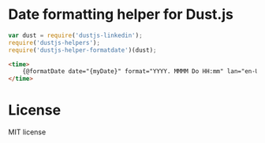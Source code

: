 # Date formatting helper for Dust.js

```javascript
var dust = require('dustjs-linkedin');
require('dustjs-helpers');
require('dustjs-helper-formatdate')(dust);
```

```html
<time>
    {@formatDate date="{myDate}" format="YYYY. MMMM Do HH:mm" lan="en-US"/}
</time>
```

# License
MIT license